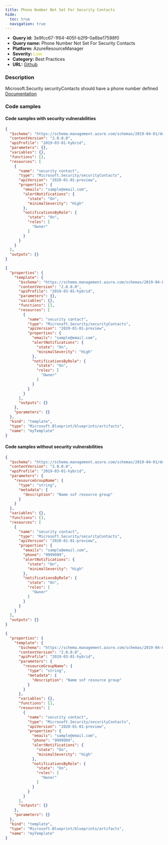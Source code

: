 ```yaml
---
title: Phone Number Not Set For Security Contacts
hide:
  toc: true
  navigation: true
---
```


<style>
  .highlight .hll {
    background-color: #ff171742;
  }
  .md-content {
    max-width: 1100px;
    margin: 0 auto;
  }
</style>

-   **Query id:** 3e9fcc67-1f64-405f-b2f9-0a6be17598f0
-   **Query name:** Phone Number Not Set For Security Contacts
-   **Platform:** AzureResourceManager
-   **Severity:** <span style="color:#CC0">Low</span>
-   **Category:** Best Practices
-   **URL:** [Github](https://github.com/Checkmarx/kics/tree/master/assets/queries/azureResourceManager/phone_number_not_set_security_contacts)

### Description
Microsoft.Security securityContacts should have a phone number defined<br>
[Documentation](https://docs.microsoft.com/en-us/azure/templates/microsoft.security/securitycontacts?tabs=json)

### Code samples
#### Code samples with security vulnerabilities
```json title="Positive test num. 1 - json file" hl_lines="13"
{
  "$schema": "https://schema.management.azure.com/schemas/2019-04-01/deploymentTemplate.json#",
  "contentVersion": "2.0.0.0",
  "apiProfile": "2019-03-01-hybrid",
  "parameters": {},
  "variables": {},
  "functions": [],
  "resources": [
    {
      "name": "security contact",
      "type": "Microsoft.Security/securityContacts",
      "apiVersion": "2020-01-01-preview",
      "properties": {
        "emails": "sample@email.com",
        "alertNotifications": {
          "state": "On",
          "minimalSeverity": "High"
        },
        "notificationsByRole": {
          "state": "On",
          "roles": [
            "Owner"
          ]
        }
      }
    }
  ],
  "outputs": {}
}

```
```json title="Positive test num. 2 - json file" hl_lines="15"
{
  "properties": {
    "template": {
      "$schema": "https://schema.management.azure.com/schemas/2019-04-01/deploymentTemplate.json#",
      "contentVersion": "2.0.0.0",
      "apiProfile": "2019-03-01-hybrid",
      "parameters": {},
      "variables": {},
      "functions": [],
      "resources": [
        {
          "name": "security contact",
          "type": "Microsoft.Security/securityContacts",
          "apiVersion": "2020-01-01-preview",
          "properties": {
            "emails": "sample@email.com",
            "alertNotifications": {
              "state": "On",
              "minimalSeverity": "High"
            },
            "notificationsByRole": {
              "state": "On",
              "roles": [
                "Owner"
              ]
            }
          }
        }
      ],
      "outputs": {}
    },
    "parameters": {}
  },
  "kind": "template",
  "type": "Microsoft.Blueprint/blueprints/artifacts",
  "name": "myTemplate"
}

```


#### Code samples without security vulnerabilities
```json title="Negative test num. 1 - json file"
{
  "$schema": "https://schema.management.azure.com/schemas/2019-04-01/deploymentTemplate.json#",
  "contentVersion": "2.0.0.0",
  "apiProfile": "2019-03-01-hybrid",
  "parameters": {
    "resourceGroupName": {
      "type": "string",
      "metadata": {
        "description": "Name sof resource group"
      }
    }
  },
  "variables": {},
  "functions": [],
  "resources": [
    {
      "name": "security contact",
      "type": "Microsoft.Security/securityContacts",
      "apiVersion": "2020-01-01-preview",
      "properties": {
        "emails": "sample@email.com",
        "phone": "9999999",
        "alertNotifications": {
          "state": "On",
          "minimalSeverity": "High"
        },
        "notificationsByRole": {
          "state": "On",
          "roles": [
            "Owner"
          ]
        }
      }
    }
  ],
  "outputs": {}
}

```
```json title="Negative test num. 2 - json file"
{
  "properties": {
    "template": {
      "$schema": "https://schema.management.azure.com/schemas/2019-04-01/deploymentTemplate.json#",
      "contentVersion": "2.0.0.0",
      "apiProfile": "2019-03-01-hybrid",
      "parameters": {
        "resourceGroupName": {
          "type": "string",
          "metadata": {
            "description": "Name sof resource group"
          }
        }
      },
      "variables": {},
      "functions": [],
      "resources": [
        {
          "name": "security contact",
          "type": "Microsoft.Security/securityContacts",
          "apiVersion": "2020-01-01-preview",
          "properties": {
            "emails": "sample@email.com",
            "phone": "9999999",
            "alertNotifications": {
              "state": "On",
              "minimalSeverity": "High"
            },
            "notificationsByRole": {
              "state": "On",
              "roles": [
                "Owner"
              ]
            }
          }
        }
      ],
      "outputs": {}
    },
    "parameters": {}
  },
  "kind": "template",
  "type": "Microsoft.Blueprint/blueprints/artifacts",
  "name": "myTemplate"
}

```
